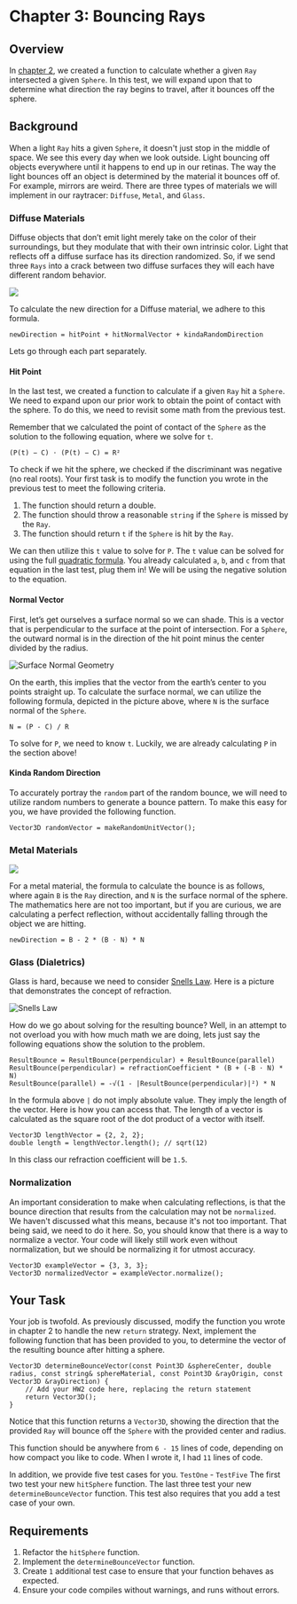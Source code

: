 # Chapter 3: Bouncing Rays

## Overview

In [chapter 2](../Chapter2), we created a function to calculate whether a given `Ray` intersected a given `Sphere`. In this test, we will expand upon that to determine what direction the ray begins to travel, after it bounces off the sphere.

## Background

When a light `Ray` hits a given `Sphere`, it doesn't just stop in the middle of space. We see this every day when we look outside. Light bouncing off objects everywhere until it happens to end up in our retinas. The way the light bounces off an object is determined by the material it bounces off of. For example, mirrors are weird. There are three types of materials we will implement in our raytracer: `Diffuse`, `Metal`, and `Glass`.

### Diffuse Materials

Diffuse objects that don’t emit light merely take on the color of their surroundings, but they modulate that with their own intrinsic color. Light that reflects off a diffuse surface has its direction randomized. So, if we send three `Rays` into a crack between two diffuse surfaces they will each have different random behavior.

![](https://raytracing.github.io/images/fig-1.08-light-bounce.jpg)

To calculate the new direction for a Diffuse material, we adhere to this formula.

```
newDirection = hitPoint + hitNormalVector + kindaRandomDirection
```

Lets go through each part separately.

#### Hit Point

In the last test, we created a function to calculate if a given `Ray` hit a `Sphere`. We need to expand upon our prior work to obtain the point of contact with the sphere. To do this, we need to revisit some math from the previous test.

Remember that we calculated the point of contact of the `Sphere` as the solution to the following equation, where we solve for `t`.

```
(P(t) − C) ⋅ (P(t) − C) = R²
```

To check if we hit the sphere, we checked if the discriminant was negative (no real roots). Your first task is to modify the function you wrote in the previous test to meet the following criteria.

1. The function should return a double.
2. The function should throw a reasonable `string` if the `Sphere` is missed by the `Ray`.
3. The function should return `t` if the `Sphere` is hit by the `Ray`.

We can then utilize this `t` value to solve for `P`. The `t` value can be solved for using the full [quadratic formula](https://en.wikipedia.org/wiki/Quadratic_formula). You already calculated `a`, `b`, and `c` from that equation in the last test, plug them in! We will be using the negative solution to the equation.

#### Normal Vector

First, let’s get ourselves a surface normal so we can shade. This is a vector that is perpendicular to the surface at the point of intersection. For a `Sphere`, the outward normal is in the direction of the hit point minus the center divided by the radius.

![Surface Normal Geometry](https://raytracing.github.io/images/fig-1.05-sphere-normal.jpg)

On the earth, this implies that the vector from the earth’s center to you points straight up. To calculate the surface normal, we can utilize the following formula, depicted in the picture above, where `N` is the surface normal of the `Sphere`.

```
N = (P - C) / R
```

To solve for `P`, we need to know `t`. Luckily, we are already calculating `P` in the section above!

#### Kinda Random Direction

To accurately portray the `random` part of the random bounce, we will need to utilize random numbers to generate a bounce pattern. To make this easy for you, we have provided the following function.

```
Vector3D randomVector = makeRandomUnitVector();
```

### Metal Materials

![](https://raytracing.github.io/images/fig-1.11-reflection.jpg)

For a metal material, the formula to calculate the bounce is as follows, where again `B` is the `Ray` direction, and `N` is the surface normal of the sphere. The mathematics here are not too important, but if you are curious, we are calculating a perfect reflection, without accidentally falling through the object we are hitting.

```
newDirection = B - 2 * (B ⋅ N) * N
```

### Glass (Dialetrics)

Glass is hard, because we need to consider [Snells Law](https://en.wikipedia.org/wiki/Snell%27s_law). Here is a picture that demonstrates the concept of refraction.

![Snells Law](https://raytracing.github.io/images/fig-1.13-refraction.jpg)

How do we go about solving for the resulting bounce? Well, in an attempt to not overload you with how much math we are doing, lets just say the following equations show the solution to the problem.

```
ResultBounce = ResultBounce(perpendicular) + ResultBounce(parallel)
ResultBounce(perpendicular) = refractionCoefficient * (B + (-B ⋅ N) * N)
ResultBounce(parallel) = -√(1 - |ResultBounce(perpendicular)|²) * N
```

In the formula above `|` do not imply absolute value. They imply the length of the vector. Here is how you can access that. The length of a vector is calculated as the square root of the dot product of a vector with itself.

```
Vector3D lengthVector = {2, 2, 2};
double length = lengthVector.length(); // sqrt(12)
```

In this class our refraction coefficient will be `1.5`.

### Normalization

An important consideration to make when calculating reflections, is that the bounce direction that results from the calculation may not be `normalized`. We haven't discussed what this means, because it's not too important. That being said, we need to do it here. So, you should know that there is a way to normalize a vector. Your code will likely still work even without normalization, but we should be normalizing it for utmost accuracy.

```
Vector3D exampleVector = {3, 3, 3};
Vector3D normalizedVector = exampleVector.normalize();
```

## Your Task

Your job is twofold. As previously discussed, modify the function you wrote in chapter 2 to handle the new `return` strategy. Next, implement the following function that has been provided to you, to determine the vector of the resulting bounce after hitting a sphere.

```
Vector3D determineBounceVector(const Point3D &sphereCenter, double radius, const string& sphereMaterial, const Point3D &rayOrigin, const Vector3D &rayDirection) {
    // Add your HW2 code here, replacing the return statement
    return Vector3D();
}
```

Notice that this function returns a `Vector3D`, showing the direction that the provided `Ray` will bounce off the  `Sphere` with the provided center and radius.

This function should be anywhere from `6 - 15` lines of code, depending on how compact you like to code. When I wrote it, I had `11` lines of code.

In addition, we provide five test cases for you. `TestOne` - `TestFive` The first two test your new `hitSphere` function. The last three test your new `determineBounceVector` function. This test also requires that you add a test case of your own.

## Requirements

1. Refactor the `hitSphere` function.
2. Implement the `determineBounceVector` function.
3. Create `1` additional test case to ensure that your function behaves as expected.
4. Ensure your code compiles without warnings, and runs without errors.
